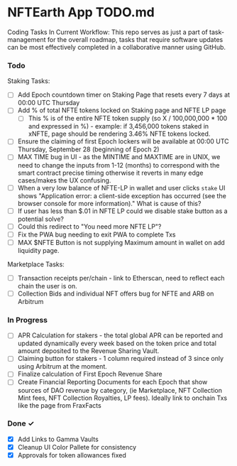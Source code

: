# NFTEarth App TODO.md

Coding Tasks In Current Workflow: This repo serves as just a part of task-management for the overall roadmap, tasks that require software updates can be most effectively completed in a collaborative manner using GitHub.

### Todo

Staking Tasks: 

- [ ] Add Epoch countdown timer on Staking Page that resets every 7 days at 00:00 UTC Thursday
- [ ] Add % of total NFTE tokens locked on Staking page and NFTE LP page 
  - [ ] This % is of the entire NFTE token supply (so X / 100,000,000 * 100 and expressed in %) - example: if 3,456,000 tokens staked in xNFTE, page should be rendering 3.46% NFTE tokens locked.
- [ ] Ensure the claiming of first Epoch lockers will be available at 00:00 UTC Thursday, September 28 (beginning of Epoch 2)
- [ ] MAX TIME bug in UI - as the MINTIME and MAXTIME are in UNIX, we need to change the inputs from 1-12 (months) to correspond with the smart contract precise timing otherwise it reverts in many edge cases/makes the UX confusing.
- [ ] When a very low balance of NFTE-LP in wallet and user clicks `stake` UI shows "Application error: a client-side exception has occurred (see the browser console for more information)." What is cause of this?
 - [ ] If user has less than $.01 in NFTE LP could we disable stake button as a potential solve?
 - [ ] Could this redirect to "You need more NFTE LP"?
- [ ] Fix the PWA bug needing to exit PWA to complete Txs
- [ ] MAX $NFTE Button is not supplying Maximum amount in wallet on add liquidity page.

Marketplace Tasks:

- [ ] Transaction receipts per/chain - link to Etherscan, need to reflect each chain the user is on.
- [ ] Collection Bids and individual NFT offers bug for NFTE and ARB on Arbitrum

### In Progress

- [ ] APR Calculation for stakers - the total global APR can be reported and updated dynamically every week based on the token price and total amount deposited to the Revenue Sharing Vault.
- [ ] Claiming button for stakers - 1 column required instead of 3 since only using Arbitrum at the moment. 
- [ ] Finalize calculation of First Epoch Revenue Share
- [ ] Create Financial Reporting Documents for each Epoch that show sources of DAO revenue by category, (ie Marketplace, NFT Collection Mint fees, NFT Collection Royalties, LP fees). Ideally link to onchain Txs like the page from FraxFacts

### Done ✓

- [x] Add Links to Gamma Vaults
- [x] Cleanup UI Color Pallete for consistency
- [x] Approvals for token allowances fixed 

